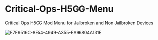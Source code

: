 # Critical-Ops-H5GG-Menu
Critical Ops H5GG Mod Menu for Jailbroken and Non Jailbroken Devices


![E7E9516C-8E54-4949-A355-EA96804A131E](https://github.com/Nobody3604/Critical-Ops-H5GG-Menu/assets/128010085/77e4bf6e-7259-4daa-8149-3262c27f0653)



